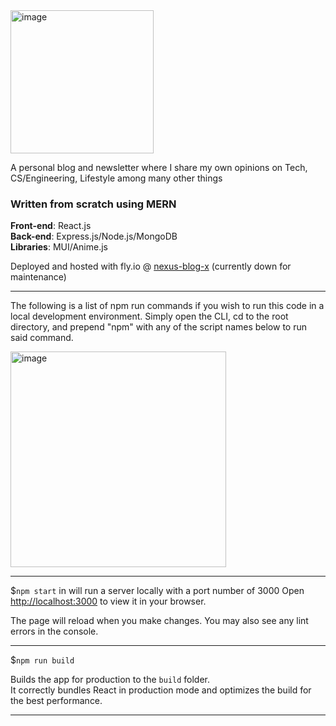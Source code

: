 <img width="229" alt="image" src="https://github.com/Yugenero/Nexus/assets/44268896/3c8964df-417a-4d63-8039-dfa1abcb50a0">
  
A personal blog and newsletter where I share my own opinions on Tech, CS/Engineering, Lifestyle among many other things

### Written from scratch using **MERN**

**Front-end**: React.js  
**Back-end**: Express.js/Node.js/MongoDB  
**Libraries**: MUI/Anime.js  

Deployed and hosted with fly.io @
[nexus-blog-x](https://nexus-blog-x-b20ff15640c7.herokuapp.com/) (currently down for maintenance)

---

The following is a list of npm run commands if you wish to run this code in a local development environment.
Simply open the CLI, cd to the root directory, and prepend "npm" with any of the script names below to run said command.

<img width="345" alt="image" src="https://github.com/Yugenero/Nexus/assets/44268896/e14331e8-d6bb-4d5d-84c9-20a78b2fde28">

---

$```npm start``` in will run a server locally with a port number of 3000
Open [http://localhost:3000](http://localhost:3000) to view it in your browser.

The page will reload when you make changes.
You may also see any lint errors in the console.

---

$```npm run build```

Builds the app for production to the `build` folder.\
It correctly bundles React in production mode and optimizes the build for the best performance.

---


